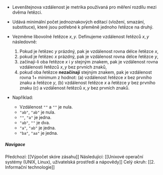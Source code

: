 -  Levenštejnova vzdálenost je metrika používaná pro měření rozdílu mezi dvěma řetězci. 
- Udává minimální počet jednoznakových editací (vložení, smazání, substituce), které jsou potřebné k přeměně jednoho řetězce na druhý.

- Vezměme libovolné řetězce $x, y$. Definujeme vzdálenost řetězců $x,y$ následovně:
	1. Pokud je řetězec $y$ prázdný, pak je vzdálenost rovna délce řetězce $x$,
	2. pokud je řetězec $x$ prázdný, pak je vzdálenost rovna délce řetězce $y$,
	3. začínají-li oba řetězce $x$ i $y$ stejným znakem, pak je vzdálenost rovna vzdálenosti řetězců $x,y$ bez prvních znaků,
	4. pokud oba řetězce **nezačínají** stejným znakem, pak je vzdálenost rovna $1+$ minimum z hodnot:
		(a) vzdálenost řetězce $x$ bez prvního znaku a řetězce $y$,
		(b) vzdálenost řetězce $x$ a řetězce $y$ bez prvního znaku
		(c) a vzdálenost řetězců $x, y$ bez prvních znaků.

- Například:
	- Vzdálenost `""` a `""` je nula.
	- `"ab"`, `"ab"` je nula.
	- `""`, `"a"` je jedna.
	- `"ab"`, `""` je dva.
	- `"a"`, `"ab"` je jedna.
	- `"ba"`, `"aa"` je jedna.


##### Navigace
Předchozí:  [[Výpočet skóre zásahu]]
Následující: [[Unixové operační systémy (UNIX, Linux), uživatelská prostředí a nápovědy]]
Celý okruh: [[2. Informační technologie]]